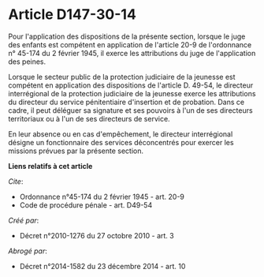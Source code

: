 # Article D147-30-14

Pour l'application des dispositions de la présente section, lorsque le juge des enfants est compétent en application de
l'article 20-9 de l'ordonnance n° 45-174 du 2 février 1945, il exerce les attributions du juge de l'application des peines. 

Lorsque le secteur public de la protection judiciaire de la jeunesse est compétent en application des dispositions de
l'article D. 49-54, le directeur interrégional de la protection judiciaire de la jeunesse exerce les attributions du
directeur du service pénitentiaire d'insertion et de probation. Dans ce cadre, il peut déléguer sa signature et ses pouvoirs
à l'un de ses directeurs territoriaux ou à l'un de ses directeurs de service. 

En leur absence ou en cas d'empêchement, le directeur interrégional désigne un fonctionnaire des services déconcentrés pour
exercer les missions prévues par la présente section.

**Liens relatifs à cet article**

_Cite_:

  - Ordonnance n°45-174 du 2 février 1945 - art. 20-9
  - Code de procédure pénale - art. D49-54

_Créé par_:

  - Décret n°2010-1276 du 27 octobre 2010 - art. 3

_Abrogé par_:

  - Décret n°2014-1582 du 23 décembre 2014 - art. 10
